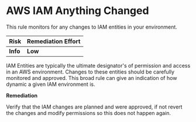 # AWS IAM Anything Changed

This rule monitors for any changes to IAM entities in your environment.

| Risk     | Remediation Effort |
| :------- | :----------------- |
| **Info** | **Low**            |

IAM Entities are typically the ultimate designator's of permission and access in an AWS environment. Changes to these entities should be carefully monitored and approved. This broad rule can give an indication of how dynamic a given IAM environment is.

**Remediation**

Verify that the IAM changes are planned and were approved, if not revert the changes and modify permissions so this does not happen again.
